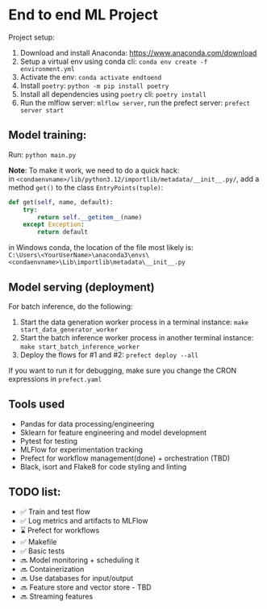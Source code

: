 # End to end ML Project

Project setup:

1. Download and install Anaconda: https://www.anaconda.com/download
2. Setup a virtual env using conda cli: `conda env create -f environment.yml`
3. Activate the env: `conda activate endtoend`
4. Install `poetry`: `python -m pip install poetry`
5. Install all dependencies using `poetry` cli: `poetry install`
6. Run the mlflow server: `mlflow server`, run the prefect server: `prefect server start`

## Model training:

Run: `python main.py`

**Note**: To make it work, we need to do a quick hack:<br>
in `<condaenvname>/lib/python3.12/importlib/metadata/__init__.py/`,
add a method `get()` to the class `EntryPoints(tuple)`:

```python
def get(self, name, default):
    try:
        return self.__getitem__(name)
    except Exception:
        return default
```

in Windows conda, the location of the file most likely is:
<br>
`C:\Users\<YourUserName>\anaconda3\envs\<condaenvname>\Lib\importlib\metadata\__init__.py`

## Model serving (deployment)

For batch inference, do the following:

1. Start the data generation worker process in a terminal instance: `make start_data_generator_worker`
2. Start the batch inference worker process in another terminal instance: `make start_batch_inference_worker`
3. Deploy the flows for #1 and #2: `prefect deploy --all`

If you want to run it for debugging, make sure you change the CRON expressions in `prefect.yaml`

## Tools used

- Pandas for data processing/engineering
- Sklearn for feature engineering and model development
- Pytest for testing
- MLFlow for experimentation tracking
- Prefect for workflow management(done) + orchestration (TBD)
- Black, isort and Flake8 for code styling and linting

## TODO list:

- :white_check_mark: Train and test flow
- :white_check_mark: Log metrics and artifacts to MLFlow
- :hourglass: Prefect for workflows
- :white_check_mark: Makefile
- :white_check_mark: Basic tests
- :soon: Model monitoring + scheduling it
- :soon: Containerization
- :soon: Use databases for input/output
- :soon: Feature store and vector store - TBD
- :soon: Streaming features
